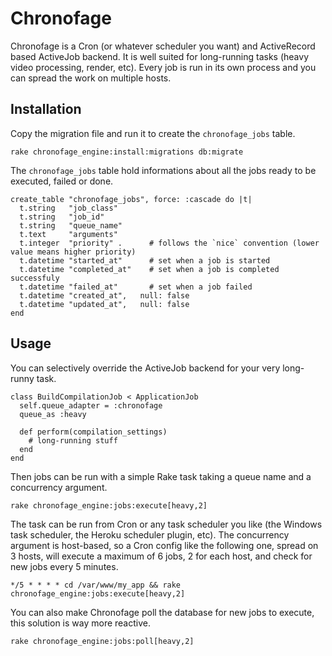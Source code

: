 # Chronofage

Chronofage is a Cron (or whatever scheduler you want) and ActiveRecord based ActiveJob backend. It is
well suited for long-running tasks (heavy video processing, render, etc). Every job
is run in its own process and you can spread the work on multiple hosts.

## Installation

Copy the migration file and run it to create the `chronofage_jobs` table.

```
rake chronofage_engine:install:migrations db:migrate
```

The `chronofage_jobs` table hold informations about all the jobs ready to be executed, failed or done.

```
create_table "chronofage_jobs", force: :cascade do |t|
  t.string   "job_class"
  t.string   "job_id"
  t.string   "queue_name"
  t.text     "arguments"
  t.integer  "priority" .      # follows the `nice` convention (lower value means higher priority)
  t.datetime "started_at"      # set when a job is started
  t.datetime "completed_at"    # set when a job is completed successfuly
  t.datetime "failed_at"       # set when a job failed
  t.datetime "created_at",   null: false
  t.datetime "updated_at",   null: false
end
```

## Usage

You can selectively override the ActiveJob backend for your very long-runny task.

```
class BuildCompilationJob < ApplicationJob
  self.queue_adapter = :chronofage
  queue_as :heavy

  def perform(compilation_settings)
    # long-running stuff
  end
end
```

Then jobs can be run with a simple Rake task taking a queue name and a concurrency argument.

```
rake chronofage_engine:jobs:execute[heavy,2]
```

The task can be run from Cron or any task scheduler you like (the Windows task scheduler, the Heroku scheduler plugin, etc).
The concurrency argument is host-based, so a Cron config like the following one, spread on 3 hosts, will execute a maximum
of 6 jobs, 2 for each host, and check for new jobs every 5 minutes.

```
*/5 * * * * cd /var/www/my_app && rake chronofage_engine:jobs:execute[heavy,2]
```

You can also make Chronofage poll the database for new jobs to execute, this solution is way more reactive.

```
rake chronofage_engine:jobs:poll[heavy,2]
```
